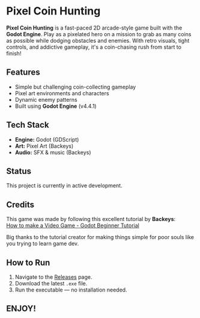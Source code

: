 # Pixel Coin Hunting

**Pixel Coin Hunting** is a fast-paced 2D arcade-style game built with the **Godot Engine**. Play as a pixelated hero on a mission to grab as many coins as possible while dodging obstacles and enemies. With retro visuals, tight controls, and addictive gameplay, it's a coin-chasing rush from start to finish!

## Features

- Simple but challenging coin-collecting gameplay  
- Pixel art environments and characters  
- Dynamic enemy patterns  
- Built using **Godot Engine** (v4.4.1)  

## Tech Stack

- **Engine:** Godot (GDScript)
- **Art:** Pixel Art (Backeys)
- **Audio:** SFX & music (Backeys)

## Status

This project is currently in active development.

## Credits

This game was made by following this excellent tutorial by **Backeys**:   
[How to make a Video Game - Godot Beginner Tutorial](https://youtu.be/LOhfqjmasi0)

Big thanks to the tutorial creator for making things simple for poor souls like you trying to learn game dev.

## How to Run

1. Navigate to the [Releases](https://github.com/A7iT/pixel-coin-collector/releases) page.
2. Download the latest `.exe` file.
3. Run the executable — no installation needed.

## ENJOY!
